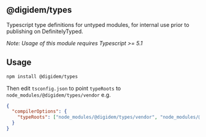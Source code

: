 ## @digidem/types

Typescript type definitions for untyped modules, for internal use prior to
publishing on DefinitelyTyped.

_Note: Usage of this module requires Typescript >= 5.1_

## Usage

```sh
npm install @digidem/types
```

Then edit `tsconfig.json` to point `typeRoots` to
`node_modules/@digidem/types/vendor` e.g.

```json
{
  "compilerOptions": {
    "typeRoots": ["node_modules/@digidem/types/vendor", "node_modules/@types"]
  }
}
```
